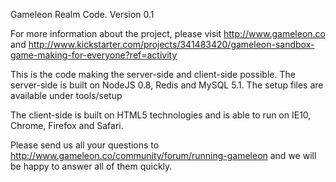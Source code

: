 Gameleon Realm Code. Version 0.1

For more information about the project, please visit http://www.gameleon.co and http://www.kickstarter.com/projects/341483420/gameleon-sandbox-game-making-for-everyone?ref=activity

This is the code making the server-side and client-side possible. The server-side is built on NodeJS 0.8, Redis and MySQL 5.1. The setup files are available under tools/setup

The client-side is built on HTML5 technologies and is able to run on IE10, Chrome, Firefox and Safari.

Please send us all your questions to http://www.gameleon.co/community/forum/running-gameleon and we will be happy to answer all of them quickly.

